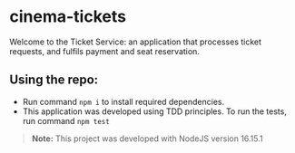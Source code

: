 # cinema-tickets

Welcome to the Ticket Service: an application that processes ticket requests, and fulfils payment and seat reservation. 

## Using the repo:

- Run command `npm i` to install required dependencies.
- This application was developed using TDD principles. To run the tests, run command `npm test`

>**Note:** 
>This project was developed with NodeJS version 16.15.1
